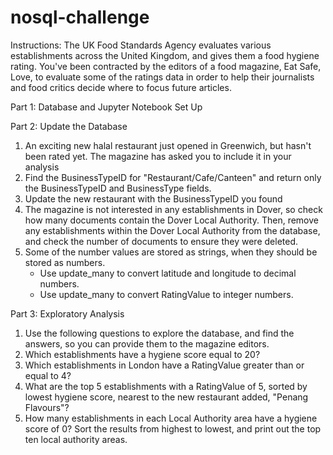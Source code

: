 # nosql-challenge
Instructions:
The UK Food Standards Agency evaluates various establishments across the United Kingdom, and gives them a food hygiene rating. You've been contracted by the editors of a food magazine, Eat Safe, Love, to evaluate some of the ratings data in order to help their journalists and food critics decide where to focus future articles.

Part 1: Database and Jupyter Notebook Set Up

Part 2: Update the Database
1. An exciting new halal restaurant just opened in Greenwich, but hasn't been rated yet. The magazine has asked you to include it in your analysis
2. Find the BusinessTypeID for "Restaurant/Cafe/Canteen" and return only the BusinessTypeID and BusinessType fields.
3. Update the new restaurant with the BusinessTypeID you found
4. The magazine is not interested in any establishments in Dover, so check how many documents contain the Dover Local Authority. Then, remove any establishments within the Dover Local Authority from the database, and check the number of documents to ensure they were deleted.
5. Some of the number values are stored as strings, when they should be stored as numbers.
    - Use update_many to convert latitude and longitude to decimal numbers.
    - Use update_many to convert RatingValue to integer numbers.

Part 3: Exploratory Analysis
1. Use the following questions to explore the database, and find the answers, so you can provide them to the magazine editors.
2. Which establishments have a hygiene score equal to 20?
3. Which establishments in London have a RatingValue greater than or equal to 4?
4. What are the top 5 establishments with a RatingValue of 5, sorted by lowest hygiene score, nearest to the new restaurant added, "Penang Flavours"?
5. How many establishments in each Local Authority area have a hygiene score of 0? Sort the results from highest to lowest, and print out the top ten local authority areas.
